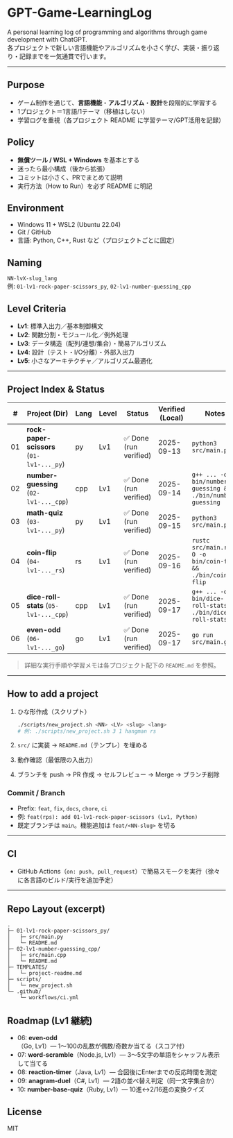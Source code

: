 # GPT-Game-LearningLog

A personal learning log of programming and algorithms through game development with ChatGPT.  
各プロジェクトで新しい言語機能やアルゴリズムを小さく学び、実装・振り返り・記録までを一気通貫で行います。

---

## Purpose
- ゲーム制作を通じて、**言語機能**・**アルゴリズム**・**設計**を段階的に学習する
- 1プロジェクト＝1言語/1テーマ（移植はしない）
- 学習ログを重視（各プロジェクト README に学習テーマ/GPT活用を記録）

## Policy
- **無償ツール / WSL + Windows** を基本とする
- 迷ったら最小構成（後から拡張）
- コミットは小さく、PRでまとめて説明
- 実行方法（How to Run）を必ず README に明記

## Environment
- Windows 11 + WSL2 (Ubuntu 22.04)
- Git / GitHub
- 言語: Python, C++, Rust など（プロジェクトごとに固定）

## Naming
`NN-lvX-slug_lang`  
例: `01-lv1-rock-paper-scissors_py`, `02-lv1-number-guessing_cpp`

## Level Criteria
- **Lv1**: 標準入出力／基本制御構文
- **Lv2**: 関数分割・モジュール化／例外処理
- **Lv3**: データ構造（配列/連想/集合）・簡易アルゴリズム
- **Lv4**: 設計（テスト・I/O分離）・外部入出力
- **Lv5**: 小さなアーキテクチャ／アルゴリズム最適化

---

## Project Index & Status

| #  | Project (Dir)                              | Lang | Level | Status                 | Verified (Local) | Notes |
|----|-------------------------------------------|------|-------|------------------------|------------------|-------|
| 01 | **rock-paper-scissors** (`01-lv1-..._py`) | py   | Lv1   | ✅ Done (run verified) | 2025-09-13       | `python3 src/main.py` |
| 02 | **number-guessing** (`02-lv1-..._cpp`)    | cpp  | Lv1   | ✅ Done (run verified) | 2025-09-14       | `g++ ... -o bin/number-guessing && ./bin/number-guessing` |
| 03 | **math-quiz** (`03-lv1-..._py`)           | py   | Lv1   | ✅ Done (run verified) | 2025-09-15       | `python3 src/main.py` |
| 04 | **coin-flip** (`04-lv1-..._rs`)           | rs   | Lv1   | ✅ Done (run verified) | 2025-09-16       | `rustc src/main.rs -O -o bin/coin-flip && ./bin/coin-flip` |
| 05 | **dice-roll-stats** (`05-lv1-..._cpp`)    | cpp  | Lv1   | ✅ Done (run verified) | 2025-09-17       | `g++ ... -o bin/dice-roll-stats && ./bin/dice-roll-stats` |
| 06 | **even-odd** (`06-lv1-..._go`)           | go   | Lv1   | ✅ Done (run verified) | 2025-09-17       | `go run src/main.go` |


> 詳細な実行手順や学習メモは各プロジェクト配下の `README.md` を参照。

---

## How to add a project

1. ひな形作成（スクリプト）
   ```bash
   ./scripts/new_project.sh <NN> <LV> <slug> <lang>
   # 例: ./scripts/new_project.sh 3 1 hangman rs
    ```

2. `src/` に実装 → `README.md`（テンプレ）を埋める
3. 動作確認（最低限の入出力）
4. ブランチを push → PR 作成 → セルフレビュー → Merge → ブランチ削除

### Commit / Branch

* Prefix: `feat`, `fix`, `docs`, `chore`, `ci`
* 例: `feat(rps): add 01-lv1-rock-paper-scissors (Lv1, Python)`
* 既定ブランチは `main`。機能追加は `feat/<NN-slug>` を切る

---

## CI

* GitHub Actions（`on: push, pull_request`）で簡易スモークを実行（徐々に各言語のビルド/実行を追加予定）

---

## Repo Layout (excerpt)

```
.
├─ 01-lv1-rock-paper-scissors_py/
│   ├─ src/main.py
│   └─ README.md
├─ 02-lv1-number-guessing_cpp/
│   ├─ src/main.cpp
│   └─ README.md
├─ TEMPLATES/
│   └─ project-readme.md
├─ scripts/
│   └─ new_project.sh
└─ .github/
    └─ workflows/ci.yml
```

## Roadmap (Lv1 継続)

- 06: **even-odd**（Go, Lv1）— 1〜100の乱数が偶数/奇数か当てる（スコア付）
- 07: **word-scramble**（Node.js, Lv1）— 3〜5文字の単語をシャッフル表示して当てる
- 08: **reaction-timer**（Java, Lv1）— 合図後にEnterまでの反応時間を測定
- 09: **anagram-duel**（C#, Lv1）— 2語の並べ替え判定（同一文字集合か）
- 10: **number-base-quiz**（Ruby, Lv1）— 10進↔2/16進の変換クイズ

## License

MIT